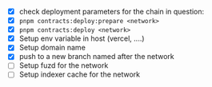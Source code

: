 - [x] check deployment parameters for the chain in question: [](contracts/deploy/020_deploy_game.ts)
- [x] `pnpm contracts:deploy:prepare <network>`
- [x] `pnpm contracts:deploy <network>`
- [x] Setup env variable in host (vercel, ....)
- [x] Setup domain name
- [x] push to a new branch named after the network
- [ ] Setup fuzd for the network
- [ ] Setup indexer cache for the network
